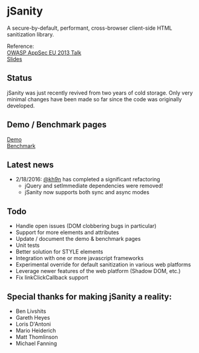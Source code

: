 # jSanity
A secure-by-default, performant, cross-browser client-side HTML sanitization library.

Reference:<br>
[OWASP AppSec EU 2013 Talk](https://www.youtube.com/watch?v=n18Hwaxycwc)<br>
[Slides](http://www.slideshare.net/404aspx/insane-in-the-iframe)<br>

## Status

jSanity was just recently revived from two years of cold storage.  Only very minimal changes have been made so far since the code was originally developed.


## Demo / Benchmark pages

[Demo](http://jsanity.azurewebsites.net/jsanity-demo-pretty.htm)<br>
[Benchmark](http://jsanity.azurewebsites.net/jsanity-benchmark-pretty.htm)

## Latest news
  - 2/18/2016: [@kh9n](https://twitter.com/kh9n) has completed a significant refactoring
    - jQuery and setImmediate dependencies were removed!
    - jSanity now supports both sync and async modes


## Todo
  - Handle open issues (DOM clobbering bugs in particular)
  - Support for more elements and attributes
  - Update / document the demo & benchmark pages
  - Unit tests
  - Better solution for STYLE elements
  - Integration with one or more javascript frameworks
  - Experimental override for default sanitization in various web platforms
  - Leverage newer features of the web platform (Shadow DOM, etc.)
  - Fix linkClickCallback support


## Special thanks for making jSanity a reality:

  - Ben Livshits
  - Gareth Heyes
  - Loris D'Antoni
  - Mario Heiderich
  - Matt Thomlinson
  - Michael Fanning
